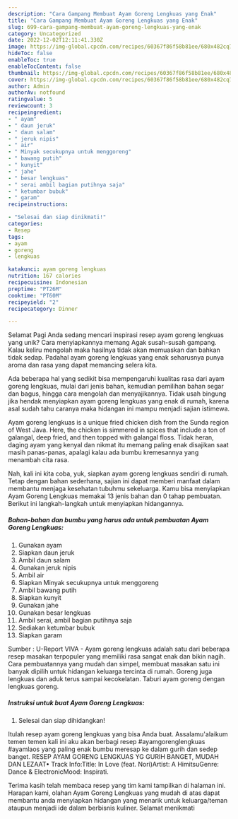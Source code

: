 ```yaml
---
description: "Cara Gampang Membuat Ayam Goreng Lengkuas yang Enak"
title: "Cara Gampang Membuat Ayam Goreng Lengkuas yang Enak"
slug: 699-cara-gampang-membuat-ayam-goreng-lengkuas-yang-enak
category: Uncategorized
date: 2022-12-02T12:11:41.330Z
image: https://img-global.cpcdn.com/recipes/60367f86f58b81ee/680x482cq70/ayam-goreng-lengkuas-foto-resep-utama.jpg
hideToc: false
enableToc: true
enableTocContent: false
thumbnail: https://img-global.cpcdn.com/recipes/60367f86f58b81ee/680x482cq70/ayam-goreng-lengkuas-foto-resep-utama.jpg
cover: https://img-global.cpcdn.com/recipes/60367f86f58b81ee/680x482cq70/ayam-goreng-lengkuas-foto-resep-utama.jpg
author: Admin
authorAv: notfound
ratingvalue: 5
reviewcount: 3
recipeingredient:
- " ayam"
- " daun jeruk"
- " daun salam"
- " jeruk nipis"
- " air"
- " Minyak secukupnya untuk menggoreng"
- " bawang putih"
- " kunyit"
- " jahe"
- " besar lengkuas"
- " serai ambil bagian putihnya saja"
- " ketumbar bubuk"
- " garam"
recipeinstructions:

- "Selesai dan siap dinikmati!"
categories:
- Resep
tags:
- ayam
- goreng
- lengkuas

katakunci: ayam goreng lengkuas 
nutrition: 167 calories
recipecuisine: Indonesian
preptime: "PT26M"
cooktime: "PT60M"
recipeyield: "2"
recipecategory: Dinner

---
```



Selamat Pagi Anda sedang mencari inspirasi resep ayam goreng lengkuas yang unik? Cara menyiapkannya memang Agak susah-susah gampang. Kalau keliru mengolah maka hasilnya tidak akan memuaskan dan bahkan tidak sedap. Padahal ayam goreng lengkuas yang enak seharusnya punya aroma dan rasa yang dapat memancing selera kita.


Ada beberapa hal yang sedikit bisa mempengaruhi kualitas rasa dari ayam goreng lengkuas, mulai dari jenis bahan, kemudian pemilihan bahan segar dan bagus, hingga cara mengolah dan menyajikannya. Tidak usah bingung jika hendak menyiapkan ayam goreng lengkuas yang enak di rumah, karena asal sudah tahu caranya maka hidangan ini mampu menjadi sajian istimewa.

Ayam goreng lengkuas is a unique fried chicken dish from the Sunda region of West Java. Here, the chicken is simmered in spices that include a ton of galangal, deep fried, and then topped with galangal floss. Tidak heran, daging ayam yang kenyal dan nikmat itu memang paling enak disajikan saat masih panas-panas, apalagi kalau ada bumbu kremesannya yang menambah cita rasa.


Nah, kali ini kita coba, yuk, siapkan ayam goreng lengkuas sendiri di rumah. Tetap dengan bahan sederhana, sajian ini dapat memberi manfaat dalam membantu menjaga kesehatan tubuhmu sekeluarga. Kamu bisa menyiapkan Ayam Goreng Lengkuas memakai 13 jenis bahan dan 0 tahap pembuatan. Berikut ini langkah-langkah untuk menyiapkan hidangannya.

<!--inarticleads1-->

##### Bahan-bahan dan bumbu yang harus ada untuk pembuatan Ayam Goreng Lengkuas:

1. Gunakan  ayam
1. Siapkan  daun jeruk
1. Ambil  daun salam
1. Gunakan  jeruk nipis
1. Ambil  air
1. Siapkan  Minyak secukupnya untuk menggoreng
1. Ambil  bawang putih
1. Siapkan  kunyit
1. Gunakan  jahe
1. Gunakan  besar lengkuas
1. Ambil  serai, ambil bagian putihnya saja
1. Sediakan  ketumbar bubuk
1. Siapkan  garam


Sumber : U-Report VIVA - Ayam goreng lengkuas adalah satu dari beberapa resep masakan terpopuler yang memiliki rasa sangat enak dan bikin nagih. Cara pembuatannya yang mudah dan simpel, membuat masakan satu ini banyak dipilih untuk hidangan keluarga tercinta di rumah. Goreng juga lengkuas dan aduk terus sampai kecokelatan. Taburi ayam goreng dengan lengkuas goreng. 

<!--inarticleads2-->

##### Instruksi untuk buat Ayam Goreng Lengkuas:


1. Selesai dan siap dihidangkan!

Itulah resep ayam goreng lengkuas yang bisa Anda buat. Assalamu&#39;alaikum temen temen kali ini aku akan berbagi resep #ayamgorenglengkuas #ayamlaos yang paling enak bumbu meresap ke dalam gurih dan sedep banget. RESEP AYAM GORENG LENGKUAS YG GURIH BANGET, MUDAH DAN LEZAAT• Track Info:Title: In Love (feat. Nori)Artist: A HimitsuGenre: Dance &amp; ElectronicMood: Inspirati. 

Terima kasih telah membaca resep yang tim kami tampilkan di halaman ini. Harapan kami, olahan Ayam Goreng Lengkuas yang mudah di atas dapat membantu anda menyiapkan hidangan yang menarik untuk keluarga/teman ataupun menjadi ide dalam berbisnis kuliner. Selamat menikmati
